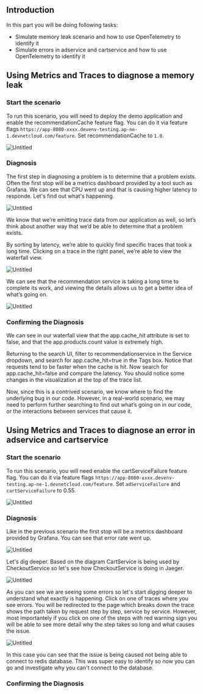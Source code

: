 ## Introduction
In this part you will be doing following tasks:
- Simulate memory leak scenario and how to use OpenTelemetry to identify it
- Simulate errors in adservice and cartservice and how to use OpenTelemetry to identify it


## Using Metrics and Traces to diagnose a memory leak

### Start the scenario
To run this scenario, you will need to deploy the demo application and enable the recommendationCache feature flag. You can do it via feature flags `https://app-8080-xxxx.devenv-testing.ap-ne-1.devnetcloud.com/feature`. Set recommendationCache to `1.0`.

![Untitled](./images/scenario1_flags.png)


### Diagnosis

The first step in diagnosing a problem is to determine that a problem exists. Often the first stop will be a metrics dashboard provided by a tool such as Grafana. We can see that CPU went up and that is causing higher latency to responde. Let's find out what's happening. 

![Untitled](./images/scenario1_grafana.png)

We know that we’re emitting trace data from our application as well, so let’s think about another way that we’d be able to determine that a problem exists.

By sorting by latency, we’re able to quickly find specific traces that took a long time. Clicking on a trace in the right panel, we’re able to view the waterfall view.


![Untitled](./images/scenario1_traces.png)

We can see that the recommendation service is taking a long time to complete its work, and viewing the details allows us to get a better idea of what’s going on.


![Untitled](./images/scenario1_latency.png)


### Confirming the Diagnosis

We can see in our waterfall view that the app.cache_hit attribute is set to false, and that the app.products.count value is extremely high.

Returning to the search UI, filter to recommendationservice in the Service dropdown, and search for app.cache_hit=true in the Tags box. Notice that requests tend to be faster when the cache is hit. Now search for app.cache_hit=false and compare the latency. You should notice some changes in the visualization at the top of the trace list.

Now, since this is a contrived scenario, we know where to find the underlying bug in our code. However, in a real-world scenario, we may need to perform further searching to find out what’s going on in our code, or the interactions between services that cause it.


## Using Metrics and Traces to diagnose an error in adservice and cartservice

### Start the scenario

To run this scenario, you will need enable the cartServiceFailure feature flag. You can do it via feature flags `https://app-8080-xxxx.devenv-testing.ap-ne-1.devnetcloud.com/feature`. Set `adServiceFailure` and `cartServiceFailure` to 0.55.


![Untitled](./images/scenario2_flags.png)

### Diagnosis
Like in the previous scenario the first stop will be a metrics dashboard provided by Grafana. You can see that error rate went up. 

![Untitled](./images/scenario2_grafana.png)


Let's dig deeper. Based on the diagram CartService is being used by CheckoutService so let's see how CheckoutService is doing in Jaeger.

![Untitled](./images/scenario2_checkout.png)

As you can see we are seeing some errors so let's start digging deeper to understand what exactly is happening. Click on one of traces where you see errors. You will be redirected to the page which breaks down the trace shows the path taken by request step by step, service by service. However, most importantely if you click on one of the steps with red warning sign you will be able to see more detail why the step takes so long and what causes the issue.

![Untitled](./images/scenario2_zoomin.png)

In this case you can see that the issue is being caused not being able to connect to redis database. This was super easy to identify so now you can go and investigate why you can't connect to the database.

### Confirming the Diagnosis

